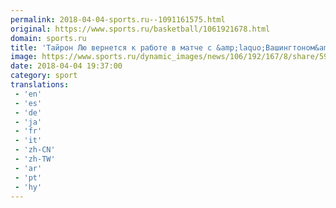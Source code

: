 ```yaml
---
permalink: 2018-04-04-sports.ru--1091161575.html
original: https://www.sports.ru/basketball/1061921678.html
domain: sports.ru
title: 'Тайрон Лю вернется к работе в матче с &amp;laquo;Вашингтоном&amp;raquo;'
image: https://www.sports.ru/dynamic_images/news/106/192/167/8/share/59004d.png
date: 2018-04-04 19:37:00
category: sport
translations: 
 - 'en'
 - 'es'
 - 'de'
 - 'ja'
 - 'fr'
 - 'it'
 - 'zh-CN'
 - 'zh-TW'
 - 'ar'
 - 'pt'
 - 'hy'
---
```


